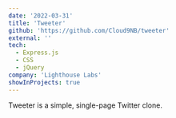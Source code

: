 ```yaml
---
date: '2022-03-31'
title: 'Tweeter'
github: 'https://github.com/Cloud9NB/tweeter'
external: ''
tech:
  - Express.js
  - CSS
  - jQuery
company: 'Lighthouse Labs'
showInProjects: true
---
```


Tweeter is a simple, single-page Twitter clone.
